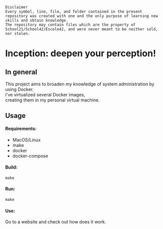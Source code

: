```
Disclaimer
Every symbol, line, file, and folder contained in the present repository was created with one and the only purpose of learning new skills and obtain knowledge.
The repository may contain files which are the property of School21/School42/Éscole42, and were never meant to be neither sold, nor stolen.
```
# Inception: deepen your perception!

## In general

This project aims to broaden my knowledge of system administration by using Docker.<br>
I've virtualized several Docker images,<br>
creating them in my personal virtual machine.

## Usage

#### Requirements:
- MacOS/Linux
- make
- docker
- docker-compose

#### Build:
```
make
```
#### Run:
```
make
```
#### Use:
Go to a website and check out how does it work.<br>
